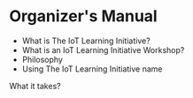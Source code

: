 Organizer's Manual
==

- What is The IoT Learning Initiative?
- What is an IoT Learning Initiative Workshop?
- Philosophy
- Using The IoT Learning Initiative name

What it takes?




